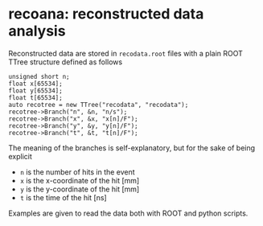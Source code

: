 # recoana: reconstructed data analysis

Reconstructed data are stored in `recodata.root` files with a plain ROOT TTree structure defined as follows

```
unsigned short n;
float x[65534];
float y[65534];
float t[65534];
auto recotree = new TTree("recodata", "recodata");
recotree->Branch("n", &n, "n/s");
recotree->Branch("x", &x, "x[n]/F");
recotree->Branch("y", &y, "y[n]/F");
recotree->Branch("t", &t, "t[n]/F");
```

The meaning of the branches is self-explanatory, but for the sake of being explicit

- `n` is the number of hits in the event
- `x` is the x-coordinate of the hit [mm]
- `y` is the y-coordinate of the hit [mm]
- `t` is the time of the hit [ns]

Examples are given to read the data both with ROOT and python scripts.
